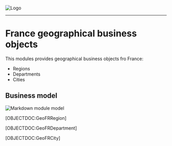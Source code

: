 ![Logo](https://www.simplicite.io/resources/logos/logo250.png)
* * *

France geographical business objects
====================================

This modules provides geographical business objects fro France:

- Regions
- Departments
- Cities

Business model
--------------

![Markdown module model]([MODEL:GeoFR])

[OBJECTDOC:GeoFRRegion]

[OBJECTDOC:GeoFRDepartment]

[OBJECTDOC:GeoFRCity]